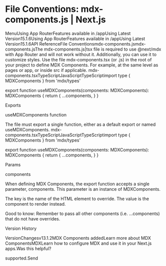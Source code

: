 # File Conventions: mdx-components.js | Next.js

<p>MenuUsing App RouterFeatures available in /appUsing Latest Version15.1.6Using App RouterFeatures available in /appUsing Latest Version15.1.6API ReferenceFile Conventionsmdx-components.jsmdx-components.jsThe mdx-components.js|tsx file is required to use @next/mdx with App Router and will not work without it. Additionally, you can use it to customize styles.
Use the file mdx-components.tsx (or .js) in the root of your project to define MDX Components. For example, at the same level as pages or app, or inside src if applicable.
mdx-components.tsxTypeScriptJavaScriptTypeScriptimport type { MDXComponents } from 'mdx/types'</p>
<p>export function useMDXComponents(components: MDXComponents): MDXComponents {
return {
...components,
}
}</p>
<p>Exports</p>
<p>useMDXComponents function</p>
<p>The file must export a single function, either as a default export or named useMDXComponents.
mdx-components.tsxTypeScriptJavaScriptTypeScriptimport type { MDXComponents } from 'mdx/types'</p>
<p>export function useMDXComponents(components: MDXComponents): MDXComponents {
return {
...components,
}
}</p>
<p>Params</p>
<p>components</p>
<p>When defining MDX Components, the export function accepts a single parameter, components. This parameter is an instance of MDXComponents.</p>
<p>The key is the name of the HTML element to override.
The value is the component to render instead.</p>
<p>Good to know: Remember to pass all other components (i.e. ...components) that do not have overrides.</p>
<p>Version History</p>
<p>VersionChangesv13.1.2MDX Components addedLearn more about MDX ComponentsMDXLearn how to configure MDX and use it in your Next.js apps.Was this helpful?</p>
<p>supported.Send</p>
